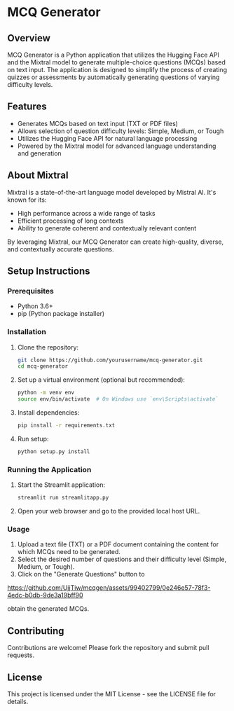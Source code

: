# MCQ Generator

## Overview

MCQ Generator is a Python application that utilizes the Hugging Face API and the Mixtral model to generate multiple-choice questions (MCQs) based on text input. The application is designed to simplify the process of creating quizzes or assessments by automatically generating questions of varying difficulty levels.

## Features

- Generates MCQs based on text input (TXT or PDF files)
- Allows selection of question difficulty levels: Simple, Medium, or Tough
- Utilizes the Hugging Face API for natural language processing
- Powered by the Mixtral model for advanced language understanding and generation

## About Mixtral

Mixtral is a state-of-the-art language model developed by Mistral AI. It's known for its:

- High performance across a wide range of tasks
- Efficient processing of long contexts
- Ability to generate coherent and contextually relevant content

By leveraging Mixtral, our MCQ Generator can create high-quality, diverse, and contextually accurate questions.

## Setup Instructions

### Prerequisites

- Python 3.6+
- pip (Python package installer)

### Installation

1. Clone the repository:
   ```bash
   git clone https://github.com/yourusername/mcq-generator.git
   cd mcq-generator
   ```

2. Set up a virtual environment (optional but recommended):
   ```bash
   python -m venv env
   source env/bin/activate  # On Windows use `env\Scripts\activate`
   ```

3. Install dependencies:
   ```bash
   pip install -r requirements.txt
   ```

4. Run setup:
   ```bash
   python setup.py install
   ```

### Running the Application

1. Start the Streamlit application:
   ```bash
   streamlit run streamlitapp.py
   ```

2. Open your web browser and go to the provided local host URL.

### Usage

1. Upload a text file (TXT) or a PDF document containing the content for which MCQs need to be generated.
2. Select the desired number of questions and their difficulty level (Simple, Medium, or Tough).
3. Click on the "Generate Questions" button to 

https://github.com/UjjTiw/mcqgen/assets/99402799/0e246e57-78f3-4edc-b0db-9de3a19bff90

obtain the generated MCQs.


## Contributing

Contributions are welcome! Please fork the repository and submit pull requests.

## License

This project is licensed under the MIT License - see the LICENSE file for details.

